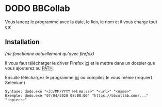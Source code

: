 # DODO BBCollab
Vous lancez le programme avec la date, le lien, le nom et il vous charge tout ça:

## Installation
*(ne fonctionne actuellement qu'avec firefox)*

Il vous faut télécharger le driver Firefox [ici](https://github.com/mozilla/geckodriver/releases) et le mettre dans un dossier que vous ajouterez au [PATH](https://www.pcastuces.com/pratique/astuces/5334.htm).

Ensuite téléchargez le programme [ici](https://github.com/21repierre/dodo-bbcollab/releases) ou compilez le vous même (requiert Selenium)

```
Syntaxe: dodo.exe "<JJ/MM/YYYY HH:mm:ss>" "<url>" "<name>"
Exemple: dodo.exe "07/04/2020 08:00:00" "https://bbcollab.com/..." "repierre"
```